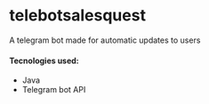 # telebotsalesquest
A telegram bot made for automatic updates to users

#### Tecnologies used:
- Java
- Telegram bot API 
